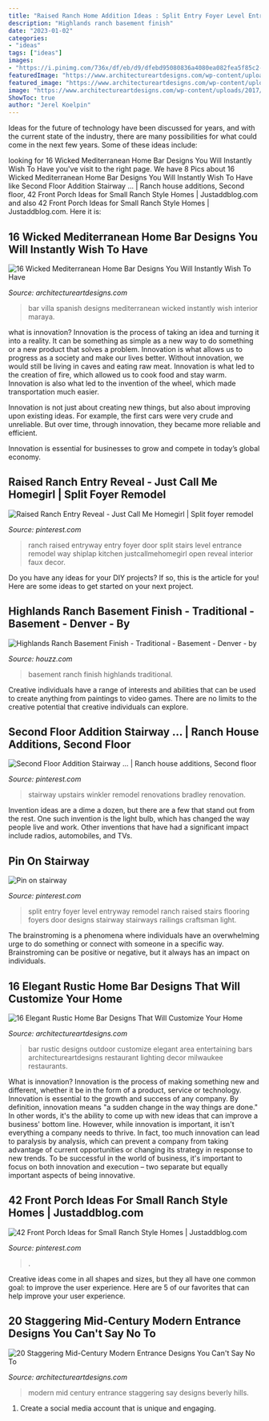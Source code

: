 ```yaml
---
title: "Raised Ranch Home Addition Ideas : Split Entry Foyer Level Entryway Remodel Ranch Raised Stairs Flooring Foyers Door Designs Stairway Stairways Railings Craftsman Light"
description: "Highlands ranch basement finish"
date: "2023-01-02"
categories:
- "ideas"
tags: ["ideas"]
images:
- "https://i.pinimg.com/736x/df/eb/d9/dfebd95080836a4080ea082fea5f85c2--split-entry-split-foyer.jpg"
featuredImage: "https://www.architectureartdesigns.com/wp-content/uploads/2019/03/20-Staggering-Mid-Century-Modern-Entrance-Designs-You-Cant-Say-No-To-11.jpg"
featured_image: "https://www.architectureartdesigns.com/wp-content/uploads/2017/10/16-Wicked-Mediterranean-Home-Bar-Designs-You-Will-Instantly-Wish-To-Have-6.jpg"
image: "https://www.architectureartdesigns.com/wp-content/uploads/2017/10/16-Wicked-Mediterranean-Home-Bar-Designs-You-Will-Instantly-Wish-To-Have-6.jpg"
ShowToc: true
author: "Jerel Koelpin"
---
```



Ideas for the future of technology have been discussed for years, and with the current state of the industry, there are many possibilities for what could come in the next few years. Some of these ideas include: 

	

		
looking for 16 Wicked Mediterranean Home Bar Designs You Will Instantly Wish To Have you've visit to the right page. We have 8 Pics about 16 Wicked Mediterranean Home Bar Designs You Will Instantly Wish To Have like Second Floor Addition Stairway … | Ranch house additions, Second floor, 42 Front Porch Ideas for Small Ranch Style Homes | Justaddblog.com and also 42 Front Porch Ideas for Small Ranch Style Homes | Justaddblog.com. Here it is:
		
    
## 16 Wicked Mediterranean Home Bar Designs You Will Instantly Wish To Have

<img loading=lazy src="https://www.architectureartdesigns.com/wp-content/uploads/2017/10/16-Wicked-Mediterranean-Home-Bar-Designs-You-Will-Instantly-Wish-To-Have-6.jpg" onerror="this.onerror=null;this.src='https://tse1.mm.bing.net/th?id=OIP.EXQoSsq4j45nguB_LnbDNAHaFB&amp;pid=15.1';" alt="16 Wicked Mediterranean Home Bar Designs You Will Instantly Wish To Have">

_Source: architectureartdesigns.com_

>bar villa spanish designs mediterranean wicked instantly wish interior maraya. 

	

what is innovation?
Innovation is the process of taking an idea and turning it into a reality. It can be something as simple as a new way to do something or a new product that solves a problem. Innovation is what allows us to progress as a society and make our lives better.
Without innovation, we would still be living in caves and eating raw meat. Innovation is what led to the creation of fire, which allowed us to cook food and stay warm. Innovation is also what led to the invention of the wheel, which made transportation much easier.

Innovation is not just about creating new things, but also about improving upon existing ideas. For example, the first cars were very crude and unreliable. But over time, through innovation, they became more reliable and efficient.

Innovation is essential for businesses to grow and compete in today’s global economy.

    
## Raised Ranch Entry Reveal - Just Call Me Homegirl | Split Foyer Remodel

<img loading=lazy src="https://i.pinimg.com/originals/a6/56/db/a656db0d9440e8d46999642010cbb08b.jpg" onerror="this.onerror=null;this.src='https://tse2.mm.bing.net/th?id=OIP.INO6-NKNOqJ8Knvz5PORgAHaJ3&amp;pid=15.1';" alt="Raised Ranch Entry Reveal - Just Call Me Homegirl | Split foyer remodel">

_Source: pinterest.com_

>ranch raised entryway entry foyer door split stairs level entrance remodel way shiplap kitchen justcallmehomegirl open reveal interior faux decor. 

	

Do you have any ideas for your DIY projects? If so, this is the article for you! Here are some ideas to get started on your next project.

    
## Highlands Ranch Basement Finish - Traditional - Basement - Denver - By

<img loading=lazy src="https://st.hzcdn.com/simgs/6941fa5d01544d69_4-9344/traditional-basement.jpg" onerror="this.onerror=null;this.src='https://tse3.mm.bing.net/th?id=OIP.jLrgqtCRDoTVyG8PGIuhGgHaE8&amp;pid=15.1';" alt="Highlands Ranch Basement Finish - Traditional - Basement - Denver - by">

_Source: houzz.com_

>basement ranch finish highlands traditional. 

	

Creative individuals have a range of interests and abilities that can be used to create anything from paintings to video games. There are no limits to the creative potential that creative individuals can explore.

    
## Second Floor Addition Stairway … | Ranch House Additions, Second Floor

<img loading=lazy src="https://i.pinimg.com/736x/85/8f/d3/858fd3cf800aa9d20d1ca75d6d55c8f4.jpg" onerror="this.onerror=null;this.src='https://tse1.mm.bing.net/th?id=OIP.AUoJAmpfr3rO6O_hPHAfZwHaLH&amp;pid=15.1';" alt="Second Floor Addition Stairway … | Ranch house additions, Second floor">

_Source: pinterest.com_

>stairway upstairs winkler remodel renovations bradley renovation. 

	

Invention ideas are a dime a dozen, but there are a few that stand out from the rest. One such invention is the light bulb, which has changed the way people live and work. Other inventions that have had a significant impact include radios, automobiles, and TVs.

    
## Pin On Stairway

<img loading=lazy src="https://i.pinimg.com/736x/df/eb/d9/dfebd95080836a4080ea082fea5f85c2--split-entry-split-foyer.jpg" onerror="this.onerror=null;this.src='https://tse2.mm.bing.net/th?id=OIP.NSFuarKKyNJ9imbmKPuzngHaJ3&amp;pid=15.1';" alt="Pin on stairway">

_Source: pinterest.com_

>split entry foyer level entryway remodel ranch raised stairs flooring foyers door designs stairway stairways railings craftsman light. 

	

The brainstroming is a phenomena where individuals have an overwhelming urge to do something or connect with someone in a specific way. Brainstroming can be positive or negative, but it always has an impact on individuals.

    
## 16 Elegant Rustic Home Bar Designs That Will Customize Your Home

<img loading=lazy src="https://www.architectureartdesigns.com/wp-content/uploads/2018/03/16-Elegant-Rustic-Home-Bar-Designs-That-Will-Customize-Your-Home-9.jpg" onerror="this.onerror=null;this.src='https://tse4.mm.bing.net/th?id=OIP.FzacMzH5RHxhkmWf6i7BcAHaJ4&amp;pid=15.1';" alt="16 Elegant Rustic Home Bar Designs That Will Customize Your Home">

_Source: architectureartdesigns.com_

>bar rustic designs outdoor customize elegant area entertaining bars architectureartdesigns restaurant lighting decor milwaukee restaurants. 

	

What is innovation?
Innovation is the process of making something new and different, whether it be in the form of a product, service or technology. Innovation is essential to the growth and success of any company. By definition, innovation means "a sudden change in the way things are done." In other words, it's the ability to come up with new ideas that can improve a business' bottom line.
However, while innovation is important, it isn't everything a company needs to thrive. In fact, too much innovation can lead to paralysis by analysis, which can prevent a company from taking advantage of current opportunities or changing its strategy in response to new trends. To be successful in the world of business, it's important to focus on both innovation and execution – two separate but equally important aspects of being innovative.

    
## 42 Front Porch Ideas For Small Ranch Style Homes | Justaddblog.com

<img loading=lazy src="https://i.pinimg.com/736x/a2/38/1c/a2381cabfca559de07dbfb309cf56dcd.jpg" onerror="this.onerror=null;this.src='https://tse4.mm.bing.net/th?id=OIP.FDDyr2z5yhB1yPHk5EKBVgHaLJ&amp;pid=15.1';" alt="42 Front Porch Ideas for Small Ranch Style Homes | Justaddblog.com">

_Source: pinterest.com_

>. 

	

Creative ideas come in all shapes and sizes, but they all have one common goal: to improve the user experience. Here are 5 of our favorites that can help improve your user experience.

    
## 20 Staggering Mid-Century Modern Entrance Designs You Can&#039;t Say No To

<img loading=lazy src="https://www.architectureartdesigns.com/wp-content/uploads/2019/03/20-Staggering-Mid-Century-Modern-Entrance-Designs-You-Cant-Say-No-To-11.jpg" onerror="this.onerror=null;this.src='https://tse3.mm.bing.net/th?id=OIP.Z1Zdw9M9uVPkjQnD8AU5_wHaK4&amp;pid=15.1';" alt="20 Staggering Mid-Century Modern Entrance Designs You Can&#039;t Say No To">

_Source: architectureartdesigns.com_

>modern mid century entrance staggering say designs beverly hills. 

	

1. Create a social media account that is unique and engaging.


